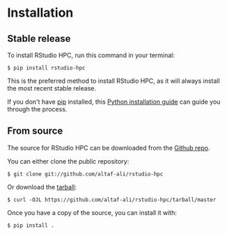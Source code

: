# Installation

## Stable release

To install RStudio HPC, run this command in your
terminal:

``` console
$ pip install rstudio-hpc
```

This is the preferred method to install RStudio HPC, as it will always install the most recent stable release.

If you don't have [pip][] installed, this [Python installation guide][]
can guide you through the process.

## From source

The source for RStudio HPC can be downloaded from
the [Github repo][].

You can either clone the public repository:

``` console
$ git clone git://github.com/altaf-ali/rstudio-hpc
```

Or download the [tarball][]:

``` console
$ curl -OJL https://github.com/altaf-ali/rstudio-hpc/tarball/master
```

Once you have a copy of the source, you can install it with:

``` console
$ pip install .
```

  [pip]: https://pip.pypa.io
  [Python installation guide]: http://docs.python-guide.org/en/latest/starting/installation/
  [Github repo]: https://github.com/altaf-ali/rstudio-hpc
  [tarball]: https://github.com/altaf-ali/rstudio-hpc/tarball/master
